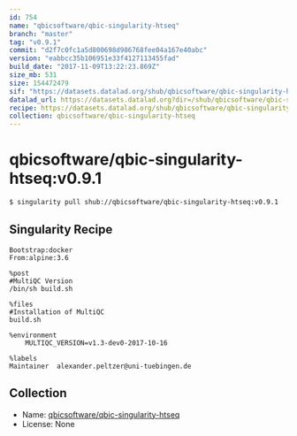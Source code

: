 ```yaml
---
id: 754
name: "qbicsoftware/qbic-singularity-htseq"
branch: "master"
tag: "v0.9.1"
commit: "d2f7c0fc1a5d800698d986768fee04a167e40abc"
version: "eabbcc35b106951e33f4127113455fad"
build_date: "2017-11-09T13:22:23.869Z"
size_mb: 531
size: 154472479
sif: "https://datasets.datalad.org/shub/qbicsoftware/qbic-singularity-htseq/v0.9.1/2017-11-09-d2f7c0fc-eabbcc35/eabbcc35b106951e33f4127113455fad.simg"
datalad_url: https://datasets.datalad.org?dir=/shub/qbicsoftware/qbic-singularity-htseq/v0.9.1/2017-11-09-d2f7c0fc-eabbcc35/
recipe: https://datasets.datalad.org/shub/qbicsoftware/qbic-singularity-htseq/v0.9.1/2017-11-09-d2f7c0fc-eabbcc35/Singularity
collection: qbicsoftware/qbic-singularity-htseq
---
```


# qbicsoftware/qbic-singularity-htseq:v0.9.1

```bash
$ singularity pull shub://qbicsoftware/qbic-singularity-htseq:v0.9.1
```

## Singularity Recipe

```singularity
Bootstrap:docker
From:alpine:3.6

%post
#MultiQC Version
/bin/sh build.sh

%files
#Installation of MultiQC
build.sh

%environment
    MULTIQC_VERSION=v1.3-dev0-2017-10-16

%labels
Maintainer	alexander.peltzer@uni-tuebingen.de
```

## Collection

 - Name: [qbicsoftware/qbic-singularity-htseq](https://github.com/qbicsoftware/qbic-singularity-htseq)
 - License: None

